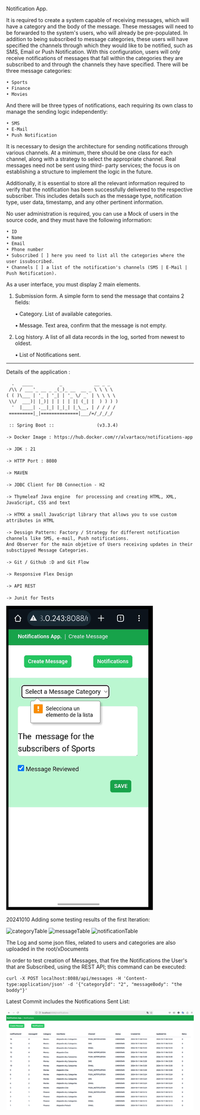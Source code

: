 Notification App.

It is required to create a system capable of receiving messages, which will have a
category and the body of the message. These messages will need to be forwarded to
the system's users, who will already be pre-populated. In addition to being subscribed
to message categories, these users will have specified the channels through which they
would like to be notified, such as SMS, Email or Push Notification.
With this configuration, users will only receive notifications of messages that fall within
the categories they are subscribed to and through the channels they have specified.
There will be three message categories:

    • Sports
    • Finance
    • Movies

And there will be three types of notifications, each requiring its own class to manage
the sending logic independently:

    • SMS
    • E-Mail
    • Push Notification

It is necessary to design the architecture for sending notifications through various
channels. At a minimum, there should be one class for each channel, along with a
strategy to select the appropriate channel. Real messages need not be sent using third-
party services; the focus is on establishing a structure to implement the logic in the
future.

Additionally, it is essential to store all the relevant information required to verify that the
notification has been successfully delivered to the respective subscriber. This includes
details such as the message type, notification type, user data, timestamp, and any
other pertinent information.

No user administration is required, you can use a Mock of users in the source code, and
they must have the following information:

    • ID
    • Name
    • Email
    • Phone number
    • Subscribed [ ] here you need to list all the categories where the user issubscribed.
    • Channels [ ] a list of the notification's channels (SMS | E-Mail | Push Notification).

As a user interface, you must display 2 main elements.

1. Submission form. A simple form to send the message that contains 2 fields:
  
    • Category. List of available categories.

    • Message. Text area, confirm that the message is not empty.

2. Log history. A list of all data records in the log, sorted from newest to oldest.

   • List of Notifications sent.

-----------------------------------------------------------------------------------------------

Details of the application :

      .   ____          _            __ _ _
     /\\ / ___'_ __ _ _(_)_ __  __ _ \ \ \ \
    ( ( )\___ | '_ | '_| | '_ \/ _` | \ \ \ \
     \\/  ___)| |_)| | | | | || (_| |  ) ) ) )
      '  |____| .__|_| |_|_| |_\__, | / / / /
     =========|_|==============|___/=/_/_/_/
     
     :: Spring Boot ::                (v3.3.4)

    -> Docker Image : https://hub.docker.com/r/alvartaco/notifications-app

    -> JDK : 21

    -> HTTP Port : 8080

    -> MAVEN
   
    -> JDBC Client for DB Connection - H2

    -> Thymeleaf Java engine  for processing and creating HTML, XML, JavaScript, CSS and text

    -> HTMX a small JavaScript library that allows you to use custom attributes in HTML

    -> Dessign Pattern: Factory / Strategy for different notification channels like SMS, e-mail, Push notifications. 
    And Observer for the main objetive of Users receiving updates in their subsctipyed Message Categories.

    -> Git / Github :D and Git Flow

    -> Responsive Flex Design

    -> API REST

    -> Junit for Tests


![img.png](img.png)


20241010
Adding some testing results of the first Iteration:


![categoryTable](https://github.com/user-attachments/assets/cbddbf3c-6f00-4518-9d6c-15b82f4d867c)
![messageTable](https://github.com/user-attachments/assets/ad6966c4-e187-4451-8d56-cbc6838baf67)
![notificationTable](https://github.com/user-attachments/assets/950ed279-7d70-4de3-bfe3-897bf3cc285a)

The Log and some json files, related to users and categories are also uploaded in the root/xDocuments

In order to test creation of Messages, that fire the Notifications the User's that are Subscribed, using the REST API; this command can be executed:

    curl -X POST localhost:8088/api/messages -H 'Content-type:application/json' -d '{"categoryId": "2", "messageBody": "the boddy"}'

Latest Commit includes the Notifications Sent List:

![img_1.png](img_1.png)
